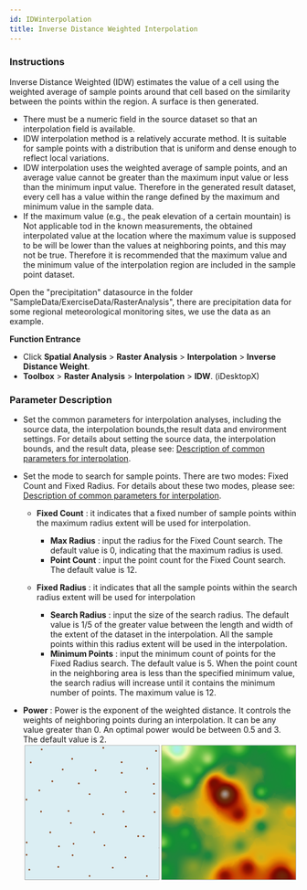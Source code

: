 ```yaml
---
id: IDWinterpolation
title: Inverse Distance Weighted Interpolation
---
```

### Instructions

Inverse Distance Weighted (IDW) estimates the value of a cell using the weighted average of sample points around that cell based on the similarity between the points within the region. A surface is then generated.

* There must be a numeric field in the source dataset so that an interpolation field is available.
* IDW interpolation method is a relatively accurate method. It is suitable for sample points with a distribution that is uniform and dense enough to reflect local variations.
* IDW interpolation uses the weighted average of sample points, and an average value cannot be greater than the maximum input value or less than the minimum input value. Therefore in the generated result dataset, every cell has a value within the range defined by the maximum and minimum value in the sample data.
* If the maximum value (e.g., the peak elevation of a certain mountain) is Not applicable tod in the known measurements, the obtained interpolated value at the location where the maximum value is supposed to be will be lower than the values at neighboring points, and this may not be true. Therefore it is recommended that the maximum value and the minimum value of the interpolation region are included in the sample point dataset.

Open the "precipitation" datasource in the folder "SampleData/ExerciseData/RasterAnalysis", there are precipitation data for some regional meteorological monitoring sites, we use the data as an example.

**Function Entrance**

* Click **Spatial Analysis** > **Raster Analysis** > **Interpolation** > **Inverse Distance Weight**.
* **Toolbox** > **Raster Analysis** > **Interpolation** > **IDW**. (iDesktopX) 

### Parameter Description

* Set the common parameters for interpolation analyses, including the source data, the interpolation bounds,the result data and environment settings. For details about setting the source data, the interpolation bounds, and the result data, please see: [Description of common parameters for interpolation](CommonPara).
* Set the mode to search for sample points. There are two modes: Fixed Count and Fixed Radius. For details about these two modes, please see: [Description of common parameters for interpolation](aboutinterpolation).

  - **Fixed Count** : it indicates that a fixed number of sample points within the maximum radius extent will be used for interpolation.
    * **Max Radius** : input the radius for the Fixed Count search. The default value is 0, indicating that the maximum radius is used.
    * **Point Count** : input the point count for the Fixed Count search. The default value is 12.

  - **Fixed Radius** : it indicates that all the sample points within the search radius extent will be used for interpolation
    * **Search Radius** : input the size of the search radius. The default value is 1/5 of the greater value between the length and width of the extent of the dataset in the interpolation. All the sample points within this radius extent will be used in the interpolation.
    * **Minimum Points** : input the minimum count of points for the Fixed Radius search. The default value is 5. When the point count in the neighboring area is less than the specified minimum value, the search radius will increase until it contains the minimum number of points. The maximum value is 12.
* **Power** : Power is the exponent of the weighted distance. It controls the weights of neighboring points during an interpolation. It can be any value greater than 0. An optimal power would be between 0.5 and 3. The default value is 2.
![](img/IDWResult.png)  
